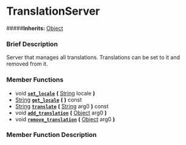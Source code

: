 #  TranslationServer  
#####**Inherits:** [Object](class_object)

###  Brief Description  
Server that manages all translations. Translations can be set to it and removed from it.

###  Member Functions 
  * void  **[`set_locale`](#set_locale)**  **(** [String](class_string) locale  **)**
  * [String](class_string)  **[`get_locale`](#get_locale)**  **(** **)** const
  * [String](class_string)  **[`translate`](#translate)**  **(** [String](class_string) arg0  **)** const
  * void  **[`add_translation`](#add_translation)**  **(** [Object](class_object) arg0  **)**
  * void  **[`remove_translation`](#remove_translation)**  **(** [Object](class_object) arg0  **)**

###  Member Function Description  
